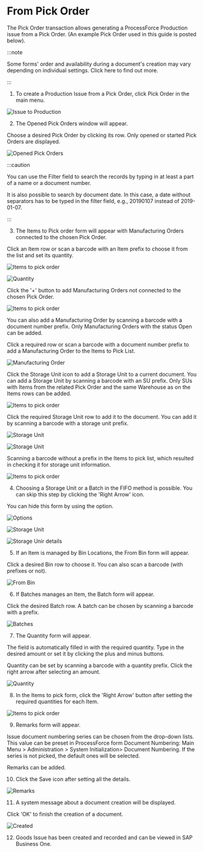 # From Pick Order

The Pick Order transaction allows generating a ProcessForce Production issue from a Pick Order. (An example Pick Order used in this guide is posted below).

:::note

Some forms' order and availability during a document's creation may vary depending on individual settings. Click here to find out more.

:::

1.  To create a Production Issue from a Pick Order, click Pick Order in the main menu.

![Issue to Production](./media/FromPickOrder3.webp)

2. The Opened Pick Orders window will appear.

Choose a desired Pick Order by clicking its row. Only opened or started Pick Orders are displayed.

![Opened Pick Orders](./media/OpenedPickOrders3.webp)

:::caution

You can use the Filter field to search the records by typing in at least a part of a name or a document number.

It is also possible to search by document date. In this case, a date without separators has to be typed in the filter field, e.g., 20190107 instead of 2019-01-07.

:::

3. The Items to Pick order form will appear with Manufacturing Orders connected to the chosen Pick Order.

Click an Item row or scan a barcode with an Item prefix to choose it from the list and set its quantity.

![Items to pick order](./media/ItemsToPickOrder3.webp)

![Quantity](./media/PickOrder-Quantity3.webp)

Click the '+' button to add Manufacturing Orders not connected to the chosen Pick Order.

![Items to pick order](./media/AddItemToPickOrder3.webp)

You can also add a Manufacturing Order by scanning a barcode with a document number prefix. Only Manufacturing Orders with the status Open can be added.

Click a required row or scan a barcode with a document number prefix to add a Manufacturing Order to the Items to Pick List.

![Manufacturing Order](./media/MO3.webp)

Click the Storage Unit icon to add a Storage Unit to a current document. You can add a Storage Unit by scanning a barcode with an SU prefix. Only SUs with Items from the related Pick Order and the same Warehouse as on the Items rows can be added.

![Items to pick order](./media/PickOrder-AddSU3.webp)

Click the required Storage Unit row to add it to the document. You can add it by scanning a barcode with a storage unit prefix.

![Storage Unit](./media/PickOrder-SU3.webp)

![Storage Unit](./media/SUDetails3.webp)

Scanning a barcode without a prefix in the Items to pick list, which resulted in checking it for storage unit information.

![Items to pick order](./media/SUAdded3.webp)

4. Choosing a Storage Unit or a Batch in the FIFO method is possible. You can skip this step by clicking the 'Right Arrow' icon.

You can hide this form by using the option.

![Options](./media/FIFO3.webp)

![Storage Unit](./media/FIFO-SU3.webp)

![Storage Unir details](./media/SUInfo3.webp)

5. If an Item is managed by Bin Locations, the From Bin form will appear.

Click a desired Bin row to choose it. You can also scan a barcode (with prefixes or not).

![From Bin](./media/FromBIN3.webp)

6. If Batches manages an Item, the Batch form will appear.

Click the desired Batch row. A batch can be chosen by scanning a barcode with a prefix.

![Batches](./media/Batches3.webp)

7. The Quantity form will appear.

The field is automatically filled in with the required quantity. Type in the desired amount or set it by clicking the plus and minus buttons.

Quantity can be set by scanning a barcode with a quantity prefix. Click the right arrow after selecting an amount.

![Quantity](./media/Quantity13.webp)

8. In the Items to pick form, click the 'Right Arrow' button after setting the required quantities for each Item.

![Items to pick order](./media/Done3.webp)

9. Remarks form will appear.

Issue document numbering series can be chosen from the drop-down lists. This value can be preset in ProcessForce form Document Numbering: Main Menu > Administration > System Initialization> Document Numbering. If the series is not picked, the default ones will be selected.

Remarks can be added.

  <!-- ![Remarks](./media/Remarks01.webp) -->

10. Click the Save icon after setting all the details.

![Remarks](./media/Remarks3.webp)

11. A system message about a document creation will be displayed.

Click 'OK' to finish the creation of a document.

![Created](./media/Created3.webp)

12. Goods Issue has been created and recorded and can be viewed in SAP Business One.
